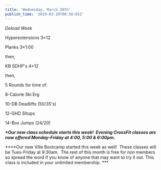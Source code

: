 ```yaml
---
title: 'Wednesday, March 20th'
publish_time: '2019-03-20T00:50:05Z'
---
```


*Deload Week*

Hyperextensions 3×12

Planks 3×1:00

then,

KB SDHP's 4×12

then,

5 Rounds for time of:

8-Calorie Ski Erg

10-DB Deadlifts (50/35's)

12-GHD SItups

14-Box Jumps (24/20)

***\*Our new class schedule starts this week!  Evening CrossFit classes
are now offered Monday-Friday at 4:00, 5:00 & 6:00pm.***

***\*Our new Ville Bootcamp started this week as well!  These classes
will be Tues-Friday at 9:30am.  The rest of this month is free for non
members so spread the word if you know of anyone that may want to try it
out. This class is included in your unlimited membership. ***
